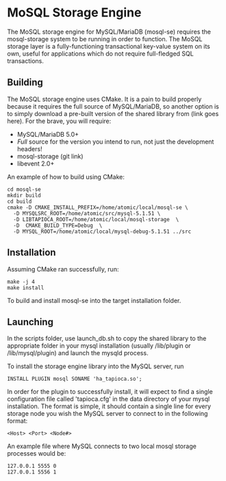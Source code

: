 MoSQL Storage Engine
====================

The MoSQL storage engine for MySQL/MariaDB (mosql-se) requires the mosql-storage system to be running in order to function. The MoSQL storage layer is a fully-functioning transactional key-value system on its own, useful for applications which do not require full-fledged SQL transactions. 

Building
--------

The MoSQL storage engine uses CMake. It is a pain to build properly because it requires the full source of MySQL/MariaDB, so another option is to simply download a pre-built version of the shared library from (link goes here). For the brave, you will require:

* MySQL/MariaDB 5.0+
* *Full* source for the version you intend to run, not just the development headers!
* mosql-storage (git link)
* libevent 2.0+

An example of how to build using CMake:

    cd mosql-se
    mkdir build
    cd build
    cmake -D CMAKE_INSTALL_PREFIX=/home/atomic/local/mosql-se \ 
      -D MYSQLSRC_ROOT=/home/atomic/src/mysql-5.1.51 \
      -D LIBTAPIOCA_ROOT=/home/atomic/local/mosql-storage  \ 
      -D  CMAKE_BUILD_TYPE=Debug  \
      -D MYSQL_ROOT=/home/atomic/local/mysql-debug-5.1.51 ../src
    

Installation
------------

Assuming CMake ran successfully, run:

    make -j 4
    make install
    
To build and install mosql-se into the target installation folder. 


Launching
---------

In the scripts folder, use launch_db.sh to copy the shared library to the appropriate folder in your mysql installation (usually <basedir>/lib/plugin or <basedir>/lib/mysql/plugin) and launch the mysqld process. 

To install the storage engine library into the MySQL server, run

    INSTALL PLUGIN mosql SONAME 'ha_tapioca.so';

In order for the plugin to successfully install, it will expect to find a single configuration file called 'tapioca.cfg' in the data directory of your mysql installation. The format is simple, it should contain a single line for every storage node you wish the MySQL server to connect to in the following format:

    <Host> <Port> <Node#>

An example file where MySQL connects to two local mosql storage processes would be:

    127.0.0.1 5555 0  
    127.0.0.1 5556 1  

